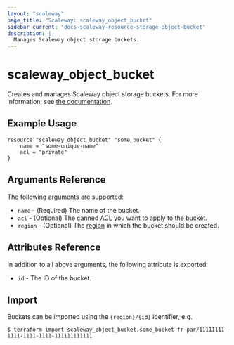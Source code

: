 ```yaml
---
layout: "scaleway"
page_title: "Scaleway: scaleway_object_bucket"
sidebar_current: "docs-scaleway-resource-storage-object-bucket"
description: |-
  Manages Scaleway object storage buckets.
---
```


# scaleway_object_bucket

Creates and manages Scaleway object storage buckets. For more information, see [the documentation](https://www.scaleway.com/en/docs/object-storage-feature/).

## Example Usage

```hcl
resource "scaleway_object_bucket" "some_bucket" {
    name = "some-unique-name"
    acl = "private"
}
```

## Arguments Reference

The following arguments are supported:

* `name` - (Required) The name of the bucket.
* `acl` - (Optional) The [canned ACL](https://docs.aws.amazon.com/AmazonS3/latest/dev/acl-overview.html#canned-acl) you want to apply to the bucket.
* `region` - (Optional) The [region](https://developers.scaleway.com/en/quickstart/#region-definition) in which the bucket should be created.

## Attributes Reference

In addition to all above arguments, the following attribute is exported:
	
* `id` - The ID of the bucket.

## Import

Buckets can be imported using the `{region}/{id}` identifier, e.g.

```
$ terraform import scaleway_object_bucket.some_bucket fr-par/11111111-1111-1111-1111-111111111111
```
